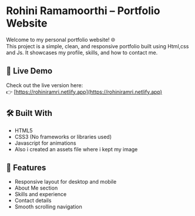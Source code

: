 # Rohini Ramamoorthi – Portfolio Website

Welcome to my personal portfolio website! 🌐  
This project is a simple, clean, and responsive portfolio built using Html,css and Js. It showcases my profile, skills, and how to contact me.

## 🔗 Live Demo

Check out the live version here:  
👉 [https://rohiniramri.netlify.app](https://rohiniramri.netlify.app)

## 🛠️ Built With

- HTML5
- CSS3 (No frameworks or libraries used)
- Javascript for animations
- Also i created an assets file where i kept my image

## 📁 Features

- Responsive layout for desktop and mobile
- About Me section
- Skills and experience
- Contact details
- Smooth scrolling navigation
